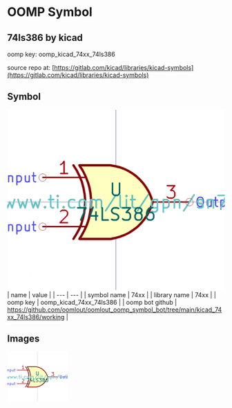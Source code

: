 # OOMP Symbol  
## 74ls386  by kicad  
  
oomp key: oomp_kicad_74xx_74ls386  
  
source repo at: [https://gitlab.com/kicad/libraries/kicad-symbols](https://gitlab.com/kicad/libraries/kicad-symbols)  
## Symbol  
  
[![working.png](working_600.png)](working.png)  
| name | value | 
| --- | --- | 
| symbol name | 74xx | 
| library name | 74xx | 
| oomp key | oomp_kicad_74xx_74ls386 | 
| oomp bot github | https://github.com/oomlout/oomlout_oomp_symbol_bot/tree/main/kicad_74xx_74ls386/working | 
## Images  
  
[![working.png](working_140.png)](working.png)  
